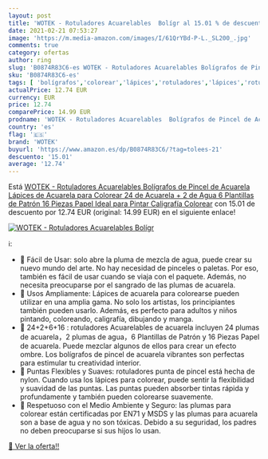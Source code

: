 ```yaml
---
layout: post
title: 'WOTEK - Rotuladores Acuarelables  Bolígr al 15.01 % de descuento'
date: 2021-02-21 07:53:27
image: 'https://m.media-amazon.com/images/I/61QrYBd-P-L._SL200_.jpg'
comments: true
category: ofertas
author: ring
slug: 'B0874R83C6-es WOTEK - Rotuladores Acuarelables Bolígrafos de Pincel de...'
sku: 'B0874R83C6-es'
tags: [ 'bolígrafos','colorear','lápices','rotuladores','lápices','rotuladores', ]
actualPrice: 12.74 EUR
currency: EUR
price: 12.74
comparePrice: 14.99 EUR
prodname: 'WOTEK - Rotuladores Acuarelables  Bolígrafos de Pincel de Acuarela  Lápices de Acuarela para Colorear  24 de Acuarela + 2 de Agua  6 Plantillas de Patrón 16 Piezas Papel Ideal para Pintar Caligrafía Colorear'
country: 'es'
flag: '🇪🇸'
brand: 'WOTEK'
buyurl: 'https://www.amazon.es/dp/B0874R83C6/?tag=tolees-21'
descuento: '15.01'
average: '12.74'
---
```


Está [WOTEK - Rotuladores Acuarelables  Bolígrafos de Pincel de Acuarela  Lápices de Acuarela para Colorear  24 de Acuarela + 2 de Agua  6 Plantillas de Patrón 16 Piezas Papel Ideal para Pintar Caligrafía Colorear](https://www.amazon.es/dp/B0874R83C6/?tag=tolees-21) con 15.01 de descuento por 12.74 EUR (original: 14.99 EUR) en el siguiente enlace!

[![WOTEK - Rotuladores Acuarelables  Bolígr](https://m.media-amazon.com/images/I/61QrYBd-P-L._SL200_.jpg)](https://www.amazon.es/dp/B0874R83C6/?tag=tolees-21)

ℹ️:

- 🎨 Fácil de Usar: solo abre la pluma de mezcla de agua, puede crear su nuevo mundo del arte. No hay necesidad de pinceles o paletas. Por eso, también es fácil de usar cuando se viaja con el paquete. Además, no necesita preocuparse por el sangrado de las plumas de acuarela.
- 🎨 Usos Ampliamente: Lápices de acuarela para colorearse pueden utilizar en una amplia gama. No solo los artistas, los principiantes también pueden usarlo. Además, es perfecto para adultos y niños pintando, coloreando, caligrafía, dibujando y manga.
- 🎨 24+2+6+16 : rotuladores Acuarelables de acuarela incluyen 24 plumas de acuarela，2 plumas de agua，6 Plantillas de Patrón y 16 Piezas Papel de acuarela. Puede mezclar algunos de ellos para crear un efecto ombre. Los bolígrafos de pincel de acuarela vibrantes son perfectas para estimular tu creatividad interior.
- 🎨 Puntas Flexibles y Suaves: rotuladores punta de pincel está hecha de nylon. Cuando usa los lápices para colorear, puede sentir la flexibilidad y suavidad de las puntas. Las puntas pueden absorber tintas rápida y profundamente y también pueden colorearse suavemente.
- 🎨 Respetuoso con el Medio Ambiente y Seguro: las plumas para colorear están certificadas por EN71 y MSDS y las plumas para acuarela son a base de agua y no son tóxicas. Debido a su seguridad, los padres no deben preocuparse si sus hijos lo usan.

[🛒 Ver la oferta!!](https://www.amazon.es/dp/B0874R83C6/?tag=tolees-21)
